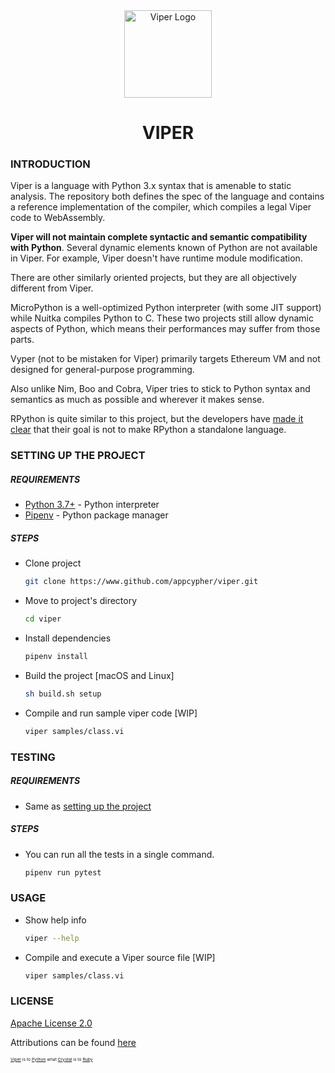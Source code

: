 <div align="center">
    <a href="#" target="_blank">
        <img src="https://image.flaticon.com/icons/svg/296/296589.svg" alt="Viper Logo" width="140" height="140"></img>
    </a>
</div>


<h1 align="center">VIPER</h1>

### INTRODUCTION
Viper is a language with Python 3.x syntax that is amenable to static analysis. The repository both defines the spec of the language and contains a reference implementation of the compiler, which compiles a legal Viper code to WebAssembly.

**Viper will not maintain complete syntactic and semantic compatibility with Python**. Several dynamic elements known of Python are not available in Viper. For example, Viper doesn't have runtime module modification.

There are other similarly oriented projects, but they are all objectively different from Viper.

MicroPython is a well-optimized Python interpreter (with some JIT support) while Nuitka compiles Python to C. These two projects still allow dynamic aspects of Python, which means their performances may suffer from those parts.

Vyper (not to be mistaken for Viper) primarily targets Ethereum VM and not designed for general-purpose programming.

Also unlike Nim, Boo and Cobra, Viper tries to stick to Python syntax and semantics as much as possible and wherever it makes sense.

RPython is quite similar to this project, but the developers have [made it clear](https://rpython.readthedocs.io/en/latest/faq.html#do-i-have-to-rewrite-my-programs-in-rpython) that their goal is not to make RPython a standalone language.

### SETTING UP THE PROJECT
##### REQUIREMENTS
- [Python 3.7+](https://www.python.org/downloads/) - Python interpreter
- [Pipenv](https://docs.pipenv.org/en/latest/install/#installing-pipenv) - Python package manager

##### STEPS
- Clone project
    ```sh
    git clone https://www.github.com/appcypher/viper.git
    ```

- Move to project's directory
    ```sh
    cd viper
    ```

- Install dependencies

    ```sh
    pipenv install
    ```

- Build the project [macOS and Linux]
    ```sh
    sh build.sh setup
    ```

- Compile and run sample viper code [WIP]
    ```sh
    viper samples/class.vi
    ```

### TESTING
##### REQUIREMENTS
- Same as [setting up the project](#setting-up-the-project)

##### STEPS
- You can run all the tests in a single command.
    ```bash
    pipenv run pytest
    ```

### USAGE
- Show help info
    ```sh
    viper --help
    ```

- Compile and execute a Viper source file [WIP]
    ```sh
    viper samples/class.vi
    ```

### LICENSE
[Apache License 2.0](LICENSE)

Attributions can be found [here](ATTRIBUTIONS.md)



<sup><sup><sub><sub>[Viper](#README.md) is to [Python](https://github.com/python/cpython) what [Crystal](https://github.com/crystal-lang/crystal) is to [Ruby](https://github.com/ruby/ruby)<sub></sub></sup></sup>
